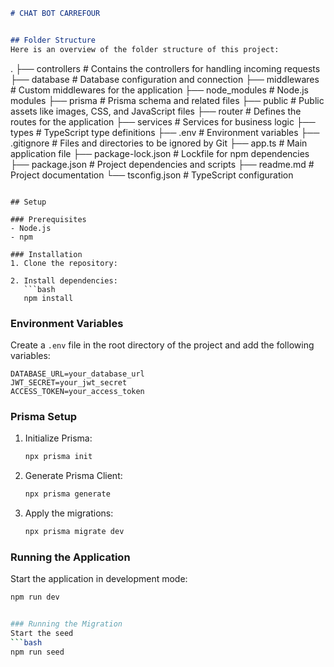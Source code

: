 ```markdown
# CHAT BOT CARREFOUR 


## Folder Structure
Here is an overview of the folder structure of this project:

```
.
├── controllers    # Contains the controllers for handling incoming requests
├── database       # Database configuration and connection
├── middlewares    # Custom middlewares for the application
├── node_modules   # Node.js modules
├── prisma         # Prisma schema and related files
├── public         # Public assets like images, CSS, and JavaScript files
├── router         # Defines the routes for the application
├── services       # Services for business logic
├── types          # TypeScript type definitions
├── .env           # Environment variables
├── .gitignore     # Files and directories to be ignored by Git
├── app.ts         # Main application file
├── package-lock.json  # Lockfile for npm dependencies
├── package.json   # Project dependencies and scripts
├── readme.md      # Project documentation
└── tsconfig.json  # TypeScript configuration
```

## Setup

### Prerequisites
- Node.js
- npm

### Installation
1. Clone the repository:

2. Install dependencies:
   ```bash
   npm install
   ```

### Environment Variables
Create a `.env` file in the root directory of the project and add the following variables:

```
DATABASE_URL=your_database_url
JWT_SECRET=your_jwt_secret
ACCESS_TOKEN=your_access_token
```

### Prisma Setup
1. Initialize Prisma:
   ```bash
   npx prisma init
   ```

2. Generate Prisma Client:
   ```bash
   npx prisma generate
   ```

3. Apply the migrations:
   ```bash
   npx prisma migrate dev
   ```

### Running the Application
Start the application in development mode:
```bash
npm run dev


### Running the Migration 
Start the seed 
```bash
npm run seed
